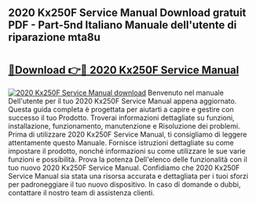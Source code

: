 ## 2020 Kx250F Service Manual Download gratuit PDF - Part-5nd Italiano Manuale dell'utente di riparazione mta8u

# <h2><a href="http://dfeth3i.blite.top/?on=2020+Kx250F+Service+Manual">🔗Download 👉🔴 2020 Kx250F Service Manual</a></h2>

[![2020 Kx250F Service Manual download](https://i.imgur.com/lujVjoI.png)](http://dfeth3i.blite.top/?on=2020+Kx250F+Service+Manual)
Benvenuto nel manuale Dell'utente per il tuo 2020 Kx250F Service Manual appena aggiornato. Questa guida completa è progettata per aiutarti a capire e gestire con successo il tuo Prodotto. Troverai informazioni dettagliate su funzioni, installazione, funzionamento, manutenzione e Risoluzione dei problemi. Prima di utilizzare 2020 Kx250F Service Manual, ti consigliamo di leggere attentamente questo Manuale. Fornisce istruzioni dettagliate su come impostare il prodotto, nonché informazioni su come utilizzare le sue varie funzioni e possibilità. Prova la potenza Dell'elenco delle funzionalità con il tuo nuovo 2020 Kx250F Service Manual. Confidiamo che 2020 Kx250F Service Manual sia stata una risorsa accurata e dettagliata per i tuoi sforzi per padroneggiare il tuo nuovo dispositivo. In caso di domande o dubbi, contattare il nostro team di assistenza clienti.
